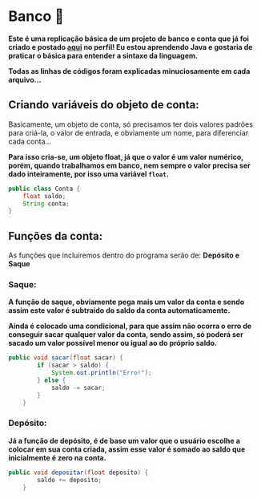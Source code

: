 # Banco 🏦

**Este é uma replicação básica de um projeto de banco e conta que já foi criado e postado <a href="https://github.com/JoaoIto/BankSistem">aqui</a> no perfil! Eu estou aprendendo Java e gostaria de praticar o básica para entender a sintaxe da linguagem.**

**Todas as linhas de códigos foram explicadas minuciosamente em cada arquivo...**

## Criando variáveis do objeto de conta:

Basicamente, um objeto de conta, só precisamos ter dois valores padrões para criá-la, o valor de entrada, e obviamente um nome, para diferenciar cada conta...

**Para isso cria-se, um objeto float, já que o valor é um valor numérico, porém, quando trabalhamos em banco, nem sempre o valor precisa ser dado inteiramente, por isso uma variável ```float```.**
```java
public class Conta {
    float saldo;
    String conta;
}
```

## Funções da conta:

As funções que incluiremos dentro do programa serão de: **Depósito e Saque**

### Saque:

**A função de saque, obviamente pega mais um valor da conta e sendo assim este valor é subtraído do saldo da conta automaticamente.**

**Ainda é colocado uma condicional, para que assim não ocorra o erro de conseguir sacar qualquer valor da conta, sendo assim, só poderá ser sacado um valor possível menor ou igual ao do próprio saldo.**

```java
public void sacar(float sacar) {
        if (sacar > saldo) {
            System.out.println("Erro!");
        } else {
            saldo -= sacar;
        }
    }
```

### Depósito: 

**Já a função de depósito, é de base um valor que o usuário escolhe a colocar em sua conta criada, assim esse valor é somado ao saldo que inicialmente é zero na conta.**

```java
public void depositar(float deposito) {
        saldo += deposito;
    }
```